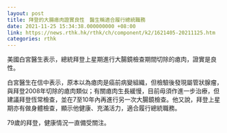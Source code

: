 ```yaml
---
layout: post
title: 拜登的大腸瘜肉證實良性　醫生稱適合履行總統職務
date: 2021-11-25 15:34:38.000000000 +08:00
link: https://news.rthk.hk/rthk/ch/component/k2/1621405-20211125.htm
categories: rthk
---
```


美國白宮醫生表示，總統拜登上星期進行大腸鏡檢查期間切除的瘜肉，證實是良性。

白宮醫生在信中表示，原本以為瘜肉是癌前病變組織，但檢驗後發現屬管狀腺瘤，與拜登2008年切除的瘜肉類似；有關瘜肉生長緩慢，目前毋須作進一步治療，但建議拜登恆常檢查，並在7至10年內再進行另一次大腸鏡檢查。他又說，拜登上星期亦有做身體檢查，顯示他健康、充滿活力，適合履行總統職務。

79歲的拜登，健康情況一直備受關注。

